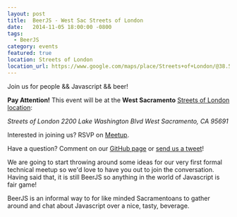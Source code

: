 ```yaml
---
layout: post
title:  BeerJS - West Sac Streets of London
date:   2014-11-05 18:00:00 -0800
tags:
  - BeerJS
category: events
featured: true
location: Streets of London
location_url: https://www.google.com/maps/place/Streets+of+London/@38.5589138,-121.5036519,14z/data=!3m1!5s0x809ad3e0104545f5:0x7edf0a3ae4cce385!4m5!1m2!2m1!1sstreets+of+london!3m1!1s0x0000000000000000:0x27a2577cf21a1e99
---
```


Join us for people && Javascript && beer!

**Pay Attention!** This event will be at the **West Sacramento**
[Streets of London location][streets_map]:

<address>Streets of London
2200 Lake Washington Blvd
West Sacramento, CA 95691</address>

Interested in joining us? RSVP on
[Meetup](http://www.meetup.com/The-Sacramento-Javascript-Meetup/events/216877082/).

Have a question? Comment on our
[GitHub page](https://github.com/beerjs/sac/issues/8) or
[send us a tweet](https://twitter.com/beerjs_sac)!

<!-- more -->

We are going to start throwing around some ideas for our very first formal
technical meetup so we'd love to have you out to join the conversation. Having
said that, it is still BeerJS so anything in the world of Javascript is fair game!

BeerJS is an informal way to for like minded Sacramentoans to gather around and
chat about Javascript over a nice, tasty, beverage.

[streets_map]: https://www.google.com/maps/place/Streets+of+London/@38.5589138,-121.5036519,14z/data=!3m1!5s0x809ad3e0104545f5:0x7edf0a3ae4cce385!4m5!1m2!2m1!1sstreets+of+london!3m1!1s0x0000000000000000:0x27a2577cf21a1e99